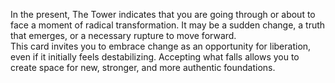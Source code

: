In the present, The Tower indicates that you are going through or about to face a moment of radical transformation. It may be a sudden change, a truth that emerges, or a necessary rupture to move forward.  
This card invites you to embrace change as an opportunity for liberation, even if it initially feels destabilizing. Accepting what falls allows you to create space for new, stronger, and more authentic foundations.
